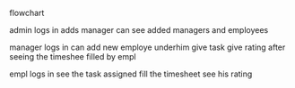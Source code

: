 flowchart

admin logs in
    adds manager
    can see added managers and employees


manager logs in
    can add new employe underhim
    give task
    give rating after seeing the timeshee filled by empl

empl logs in
    see the task assigned
    fill the timesheet
    see his rating



